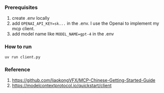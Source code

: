 ### Prerequisites
1. create .env locally
2. add `OPENAI_API_KEY=sk...` in the .env. I use the Openai to implement my mcp client.
3. add model name like `MODEL_NAME=gpt-4` in the .env

### How to run
`uv run client.py`

### Reference
1. https://github.com/liaokongVFX/MCP-Chinese-Getting-Started-Guide
2. https://modelcontextprotocol.io/quickstart/client